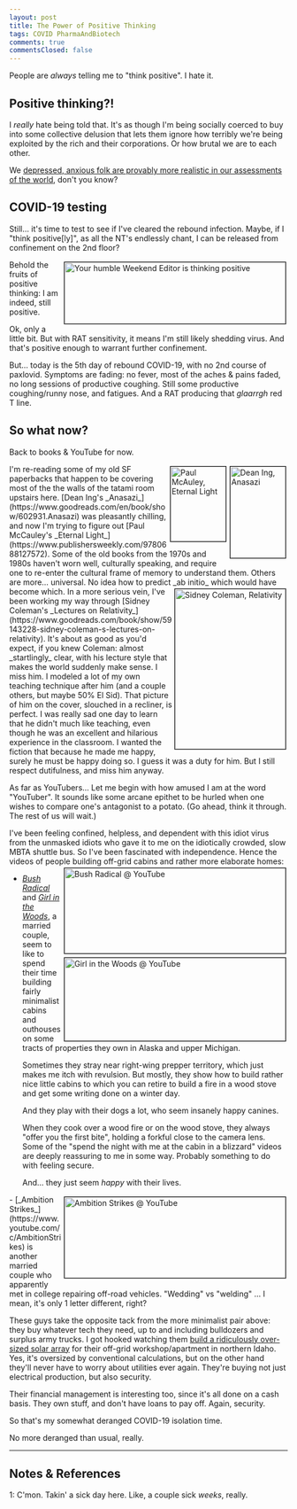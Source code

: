 ```yaml
---
layout: post
title: The Power of Positive Thinking
tags: COVID PharmaAndBiotech
comments: true
commentsClosed: false
---
```


People are _always_ telling me to "think positive".  I hate it.


## Positive thinking?!  

I _really_ hate being told that.  It's as though I'm being socially coerced to buy into
some collective delusion that lets them ignore how terribly we're being exploited by the
rich and their corporations.  Or how brutal we are to each other.  

We [depressed, anxious folk are provably more realistic in our assessments of the world](https://en.wikipedia.org/wiki/Depressive_realism), don't you know?  


## COVID-19 testing  

Still&hellip; it's time to test to see if I've cleared the rebound infection.  Maybe, if I
"think positive[ly]", as all the NT's endlessly chant, I can be released from confinement
on the 2nd floor?  

<img src="{{ site.baseurl }}/images/2022-08-08-positive-thinking-test-1.jpg" width="400" height="111" alt="Your humble Weekend Editor is thinking positive" title="Your humble Weekend Editor is thinking positive" style="float: right; margin: 3px 3px 3px 3px; border: 1px solid #000000;">
Behold the fruits of positive thinking: I am indeed, still positive.  

Ok, only a little bit.  But with RAT sensitivity, it means I'm still likely shedding
virus.  And that's positive enough to warrant further confinement.  

But&hellip; today is the 5th day of rebound COVID-19, with no 2nd course of paxlovid.
Symptoms are fading: no fever, most of the aches &amp; pains faded, no long sessions of
productive coughing.  Still some productive
coughing/runny nose, and fatigues.  And a RAT producing that _glaarrgh_ red T line.  


## So what now?  

Back to books &amp; YouTube for now.

<img src="{{ site.baseurl }}/images/2022-08-08-positive-thinking-anasazi.jpg" width="100" height="165" alt="Dean Ing, Anasazi" title="Dean Ing, Anasazi" style="float: right; margin: 3px 3px 3px 3px; border: 1px solid #000000;">
<img src="{{ site.baseurl }}/images/2022-08-08-positive-thinking-eternal-light.jpg" width="100" height="135" alt="Paul McAuley, Eternal Light" title="Paul McAuley, Eternal Light" style="float: right; margin: 3px 3px 3px 3px; border: 1px solid #000000;">
I'm re-reading some of my old SF paperbacks that happen to be covering most of the the
walls of the tatami room upstairs here.
[Dean Ing's _Anasazi_](https://www.goodreads.com/en/book/show/602931.Anasazi)
was pleasantly chilling, and now I'm trying to figure out
[Paul McCauley's _Eternal Light_](https://www.publishersweekly.com/9780688127572).  Some
of the old books from the 1970s and 1980s haven't worn well, culturally speaking, and
require one to re-enter the cultural frame of memory to understand them.  Others are
more&hellip; universal.  No idea how to predict _ab initio_ which would have become
which.  

<img src="{{ site.baseurl }}/images/2022-08-08-positive-thinking-coleman-relativity.jpg" width="200" height="289" alt="Sidney Coleman, Relativity" title="Sidney Coleman, Relativity" style="float: right; margin: 3px 3px 3px 3px; border: 1px solid #000000;">
In a more serious vein, I've been working my way through
[Sidney Coleman's _Lectures on Relativity_](https://www.goodreads.com/book/show/59143228-sidney-coleman-s-lectures-on-relativity).
It's about as good as you'd expect, if you knew Coleman: almost _startlingly_ clear, with
his lecture style that makes the world suddenly make sense.  I miss him.  I modeled a lot
of my own teaching technique after him (and a couple others, but maybe 50% El Sid).  That
picture of him on the cover, slouched in a recliner, is perfect.  I was
really sad one day to learn that he didn't much like teaching, even though he was an
excellent and hilarious experience in the classroom.  I wanted the fiction that because he
made me happy, surely he must be happy doing so.  I guess it was a duty for him.  But I
still respect dutifulness, and miss him anyway.  

As far as YouTubers&hellip; Let me begin with how amused I am at the word "YouTuber".  It
sounds like some arcane epithet to be hurled when one wishes to compare one's antagonist
to a potato.  (Go ahead, think it through.  The rest of us will wait.)  

I've been feeling confined, helpless, and dependent with this idiot virus from the
unmasked idiots who gave it to me on the idiotically crowded, slow MBTA shuttle bus.  So
I've been fascinated with independence.  Hence the videos of people building off-grid
cabins and rather more elaborate homes:  
<img src="{{ site.baseurl }}/images/2022-08-08-positive-thinking-bush-radical.jpg" width="400" height="154" alt="Bush Radical @ YouTube" title="Bush Radical @ YouTube" style="float: right; margin: 3px 3px 3px 3px; border: 1px solid #000000;">
<img src="{{ site.baseurl }}/images/2022-08-08-positive-thinking-girl-in-the-woods.jpg" width="400" height="150" alt="Girl in the Woods @ YouTube" title="Girl in the Woods @ YouTube" style="float: right; margin: 3px 3px 3px 3px; border: 1px solid #000000;">
- [_Bush Radical_](https://www.youtube.com/c/Bushradical) and 
  [_Girl in the Woods_](https://www.youtube.com/c/alaskagirlinthewoods1), a married
  couple, seem to like to spend their time building fairly minimalist cabins and outhouses
  on some tracts of properties they own in Alaska and upper Michigan.  
  
  Sometimes they stray near right-wing prepper territory, which just makes me itch with
  revulsion.  But mostly, they show how to build rather nice little cabins to which you
  can retire to build a fire in a wood stove and get some writing done on a winter day.  

  And they play with their dogs a lot, who seem insanely happy canines.  
  
  When they cook over a wood fire or on the wood stove, they always "offer you the first
  bite", holding a forkful close to the camera lens.  Some of the "spend the night with me
  at the cabin in a blizzard" videos are deeply reassuring to me in some way.  Probably
  something to do with feeling secure.  
  
  And&hellip; they just seem _happy_ with their lives.  
  
<img src="{{ site.baseurl }}/images/2022-08-08-positive-thinking-ambition-strikes.jpg" width="400" height="146" alt="Ambition Strikes @ YouTube" title="Ambition Strikes @ YouTube" style="float: right; margin: 3px 3px 3px 3px; border: 1px solid #000000;">  
- [_Ambition Strikes_](https://www.youtube.com/c/AmbitionStrikes) is another married
  couple who apparently met in college repairing off-road vehicles.  "Wedding" vs
  "welding" &hellip; I mean, it's only 1 letter different, right?  
  
  These guys take the opposite tack from the more minimalist pair above: they buy whatever
  tech they need, up to and including bulldozers and surplus army trucks.  I got hooked
  watching them
  [build a ridiculously over-sized solar array](https://www.youtube.com/playlist?list=PLMCvRxq4QdcfslNW2kiSkqoUIZZyIsS7F)
  for their off-grid workshop/apartment in northern Idaho.  Yes, it's oversized by
  conventional calculations, but on the other hand they'll never have to worry
  about utilities ever again.  They're buying not just electrical production, but also
  security.  
  
  Their financial management is interesting too, since it's all done on a cash basis.
  They own stuff, and don't have loans to pay off.  Again, security.  

So that's my somewhat deranged COVID-19 isolation time.  

No more deranged than usual, really.  

---

## Notes &amp; References  

<!--
<sup id="fn1a">[[1]](#fn1)</sup>

<a id="fn1">1</a>: ***, ["***"](***), *** [↩](#fn1a)  

<a href="{{ site.baseurl }}/images/***">
  <img src="{{ site.baseurl }}/images/***" width="400" height="***" alt="***" title="***" style="float: right; margin: 3px 3px 3px 3px; border: 1px solid #000000;">
</a>

<iframe width="400" height="224" src="***" allow="accelerometer; encrypted-media; gyroscope; picture-in-picture" allowfullscreen style="float: right; margin: 3px 3px 3px 3px; border: 1px solid #000000;"></iframe>
-->

<a id="fn1">1</a>: C'mon.  Takin' a sick day here.  Like, a couple sick _weeks_, really.  
